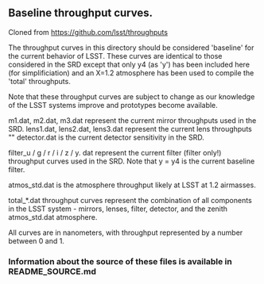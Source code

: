 ## Baseline throughput curves.  ##

Cloned from https://github.com/lsst/throughputs

The throughput curves in this directory should be considered
'baseline' for the current behavior of LSST. These curves are
identical to those considered in the SRD except that only y4 (as 'y')
has been included here (for simplificiation) and an X=1.2 atmosphere
has been used to compile the 'total' throughputs.

Note that these throughput curves are subject to change as our knowledge
of the LSST systems improve and prototypes become available.


m1.dat, m2.dat, m3.dat represent the current mirror throughputs used in the SRD.
lens1.dat, lens2.dat, lens3.dat represent the current lens throughputs ""
detector.dat is the current detector sensitivity in the SRD.

filter_u / g / r / i / z / y. dat represent the current filter (filter only!)
  throughput curves used in the SRD. Note that y = y4 is the current baseline filter.


atmos_std.dat is the atmosphere throughput likely at LSST at 1.2 airmasses.

total_*.dat throughput curves represent the combination of all components in the LSST
  system - mirrors, lenses, filter, detector, and the zenith atmos_std.dat atmosphere.

All curves are in nanometers, with throughput represented by a number between 0 and 1.


### Information about the source of these files is available in README_SOURCE.md ###
